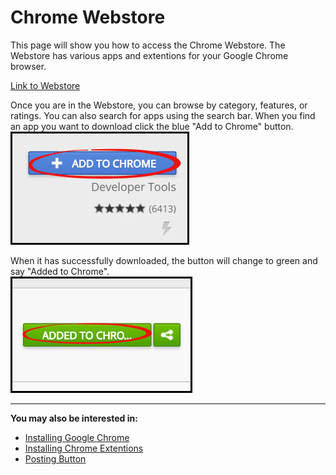 # Chrome Webstore
This page will show you how to access the Chrome Webstore. The Webstore has various apps and extentions for your Google Chrome browser.

[Link to Webstore](https://chrome.google.com/webstore/category/apps)

Once you are in the Webstore, you can browse by category, features, or ratings. You can also search for apps using the search bar. When you find an app you want to download click the blue "Add to Chrome" button. <br>
![](webstore1.jpg)

When it has successfully downloaded, the button will change to green and say "Added to Chrome".<br>
![](webstore2.jpg)

---
**You may also be interested in:**
- [Installing Google Chrome](http://docs.rooof.com/installing_google_chrome.html)
- [Installing Chrome Extentions](http://docs.rooof.com/installchrome_extension_md.html)
- [Posting Button](http://docs.rooof.com/postingbutton_md.html)


